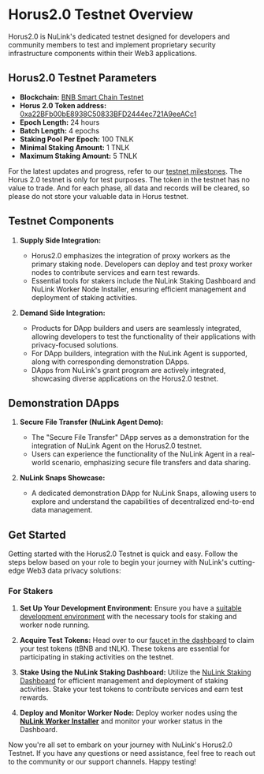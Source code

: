 # Horus2.0 Testnet Overview

Horus2.0 is NuLink's dedicated testnet designed for developers and community members to test and implement proprietary security infrastructure components within their Web3 applications. 

## Horus2.0 Testnet Parameters

+ **Blockchain:** [BNB Smart Chain Testnet](https://testnet.bscscan.com/) 
+ **Horus 2.0 Token address:** [0xa22BFb00bE8938C50833BFD2444ec721A9eeACc1](https://testnet.bscscan.com/address/0xa22BFb00bE8938C50833BFD2444ec721A9eeACc1)
+ **Epoch Length:**  24 hours
+ **Batch Length:**  4 epochs
+ **Staking Pool Per Epoch:**  100 TNLK
+ **Minimal Staking Amount:** 1 TNLK
+ **Maximum Staking Amount:** 5 TNLK


For the latest updates and progress, refer to our [testnet milestones](./horus/horus_milestones.md). The Horus 2.0 testnet is only for test purposes. The token in the testnet has no value to trade. And for each phase, all data and records will be cleared, so please do not store your valuable data in Horus testnet.

## Testnet Components

1. **Supply Side Integration:**
   - Horus2.0 emphasizes the integration of proxy workers as the primary staking node. Developers can deploy and test proxy worker nodes to contribute services and earn test rewards.
   - Essential tools for stakers include the NuLink Staking Dashboard and NuLink Worker Node Installer, ensuring efficient management and deployment of staking activities.

2. **Demand Side Integration:**
   - Products for DApp builders and users are seamlessly integrated, allowing developers to test the functionality of their applications with privacy-focused solutions.
   - For DApp builders, integration with the NuLink Agent is supported, along with corresponding demonstration DApps.
   - DApps from NuLink's grant program are actively integrated, showcasing diverse applications on the Horus2.0 testnet.

## Demonstration DApps

1. **Secure File Transfer (NuLink Agent Demo):**
   - The "Secure File Transfer" DApp serves as a demonstration for the integration of NuLink Agent on the Horus2.0 testnet.
   - Users can experience the functionality of the NuLink Agent in a real-world scenario, emphasizing secure file transfers and data sharing.

2. **NuLink Snaps Showcase:**
   - A dedicated demonstration DApp for NuLink Snaps, allowing users to explore and understand the capabilities of decentralized end-to-end data management.

## Get Started

Getting started with the Horus2.0 Testnet is quick and easy. Follow the steps below based on your role to begin your journey with NuLink's cutting-edge Web3 data privacy solutions:

### For Stakers

1. **Set Up Your Development Environment:**
   Ensure you have a [suitable development environment](./staker/nulink_worker.md#minimum-system-requirements) with the necessary tools for staking and worker node running.

2. **Acquire Test Tokens:**
   Head over to our [faucet in the dashboard](https://dashboard.testnet.nulink.org/) to claim your test tokens (tBNB and tNLK). These tokens are essential for participating in staking activities on the testnet.

3. **Stake Using the NuLink Staking Dashboard:**
   Utilize the [NuLink Staking Dashboard](./staker/dashboard.md) for efficient management and deployment of staking activities. Stake your test tokens to contribute services and earn test rewards.

4. **Deploy and Monitor Worker Node:**
   Deploy worker nodes using the [**NuLink Worker Installer**](./staker/nulink_worker.md) and monitor your worker status in the Dashboard.


Now you're all set to embark on your journey with NuLink's Horus2.0 Testnet. If you have any questions or need assistance, feel free to reach out to the community or our support channels. Happy testing!



